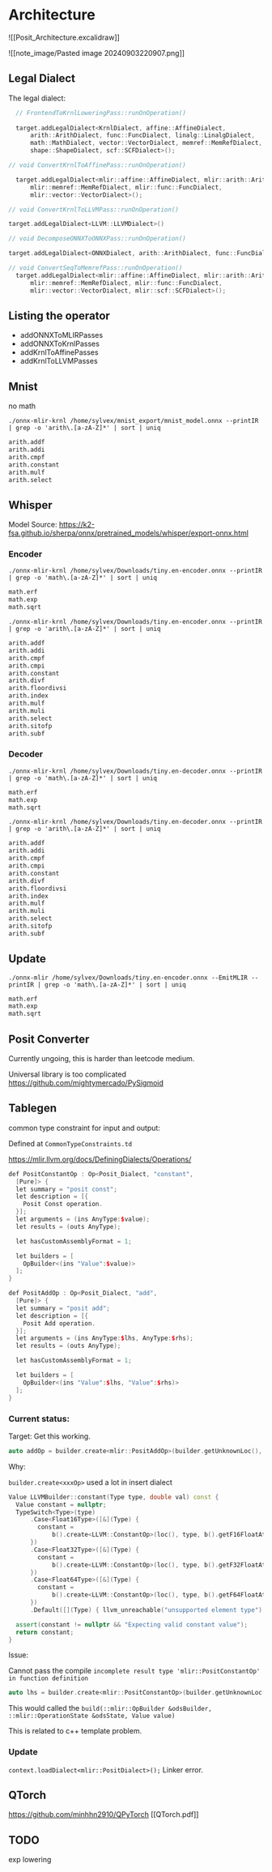# Architecture

![[Posit_Architecture.excalidraw]]

![[note_image/Pasted image 20240903220907.png]]

## Legal Dialect

The legal dialect:

```cpp
  // FrontendToKrnlLoweringPass::runOnOperation()
  
  target.addLegalDialect<KrnlDialect, affine::AffineDialect,
      arith::ArithDialect, func::FuncDialect, linalg::LinalgDialect,
      math::MathDialect, vector::VectorDialect, memref::MemRefDialect,
      shape::ShapeDialect, scf::SCFDialect>();
```

```cpp
// void ConvertKrnlToAffinePass::runOnOperation()

  target.addLegalDialect<mlir::affine::AffineDialect, mlir::arith::ArithDialect,
      mlir::memref::MemRefDialect, mlir::func::FuncDialect,
      mlir::vector::VectorDialect>();
```

```cpp
// void ConvertKrnlToLLVMPass::runOnOperation()

target.addLegalDialect<LLVM::LLVMDialect>()
```

```cpp
// void DecomposeONNXToONNXPass::runOnOperation()

target.addLegalDialect<ONNXDialect, arith::ArithDialect, func::FuncDialect>();
```

```cpp
// void ConvertSeqToMemrefPass::runOnOperation()
  target.addLegalDialect<mlir::affine::AffineDialect, mlir::arith::ArithDialect,
      mlir::memref::MemRefDialect, mlir::func::FuncDialect,
      mlir::vector::VectorDialect, mlir::scf::SCFDialect>();
```

## Listing the operator

- addONNXToMLIRPasses
- addONNXToKrnlPasses
- addKrnlToAffinePasses
- addKrnlToLLVMPasses
## Mnist

no math

`./onnx-mlir-krnl /home/sylvex/mnist_export/mnist_model.onnx --printIR | grep -o 'arith\.[a-zA-Z]*' | sort | uniq`

```bash
arith.addf
arith.addi
arith.cmpf
arith.constant
arith.mulf
arith.select
```

## Whisper

Model Source:
https://k2-fsa.github.io/sherpa/onnx/pretrained_models/whisper/export-onnx.html

### Encoder

`./onnx-mlir-krnl /home/sylvex/Downloads/tiny.en-encoder.onnx --printIR | grep -o 'math\.[a-zA-Z]*' | sort | uniq`

```bash
math.erf
math.exp
math.sqrt
```

`./onnx-mlir-krnl /home/sylvex/Downloads/tiny.en-encoder.onnx --printIR | grep -o 'arith\.[a-zA-Z]*' | sort | uniq`

```bash
arith.addf
arith.addi
arith.cmpf
arith.cmpi
arith.constant
arith.divf
arith.floordivsi
arith.index
arith.mulf
arith.muli
arith.select
arith.sitofp
arith.subf
```

### Decoder

`./onnx-mlir-krnl /home/sylvex/Downloads/tiny.en-decoder.onnx --printIR | grep -o 'math\.[a-zA-Z]*' | sort | uniq`

```bash
math.erf
math.exp
math.sqrt
```

`./onnx-mlir-krnl /home/sylvex/Downloads/tiny.en-decoder.onnx --printIR | grep -o 'arith\.[a-zA-Z]*' | sort | uniq`

```bash
arith.addf
arith.addi
arith.cmpf
arith.cmpi
arith.constant
arith.divf
arith.floordivsi
arith.index
arith.mulf
arith.muli
arith.select
arith.sitofp
arith.subf
```

## Update

`./onnx-mlir /home/sylvex/Downloads/tiny.en-encoder.onnx --EmitMLIR --printIR | grep -o 'math\.[a-zA-Z]*' | sort | uniq`

```bash
math.erf
math.exp
math.sqrt
```

## Posit Converter

Currently ungoing, this is harder than leetcode medium.

Universal library is too complicated
https://github.com/mightymercado/PySigmoid
## Tablegen

common type constraint for input and output:

Defined at `CommonTypeConstraints.td`

https://mlir.llvm.org/docs/DefiningDialects/Operations/

```cpp
def PositConstantOp : Op<Posit_Dialect, "constant", 
  [Pure]> {
  let summary = "posit const";
  let description = [{
    Posit Const operation.
  }];
  let arguments = (ins AnyType:$value);
  let results = (outs AnyType);

  let hasCustomAssemblyFormat = 1;

  let builders = [
    OpBuilder<(ins "Value":$value)>
  ];
}

def PositAddOp : Op<Posit_Dialect, "add",
  [Pure]> {
  let summary = "posit add";
  let description = [{
    Posit Add operation.
  }];
  let arguments = (ins AnyType:$lhs, AnyType:$rhs);
  let results = (outs AnyType);

  let hasCustomAssemblyFormat = 1;

  let builders = [
    OpBuilder<(ins "Value":$lhs, "Value":$rhs)>
  ];
}
```

### Current status: 

Target: 
Get this working.

```cpp
auto addOp = builder.create<mlir::PositAddOp>(builder.getUnknownLoc(), lhs, rhs);
```

Why:

`builder.create<xxxOp>` used a lot in insert dialect

```cpp
Value LLVMBuilder::constant(Type type, double val) const {
  Value constant = nullptr;
  TypeSwitch<Type>(type)
      .Case<Float16Type>([&](Type) {
        constant =
            b().create<LLVM::ConstantOp>(loc(), type, b().getF16FloatAttr(val));
      })
      .Case<Float32Type>([&](Type) {
        constant =
            b().create<LLVM::ConstantOp>(loc(), type, b().getF32FloatAttr(val));
      })
      .Case<Float64Type>([&](Type) {
        constant =
            b().create<LLVM::ConstantOp>(loc(), type, b().getF64FloatAttr(val));
      })
      .Default([](Type) { llvm_unreachable("unsupported element type"); });

  assert(constant != nullptr && "Expecting valid constant value");
  return constant;
}
```

Issue:

Cannot pass the compile `incomplete result type 'mlir::PositConstantOp' in function definition`

```cpp
auto lhs = builder.create<mlir::PositConstantOp>(builder.getUnknownLoc(), builder.getUI32IntegerAttr(42));
```

This would called the `build(::mlir::OpBuilder &odsBuilder, ::mlir::OperationState &odsState, Value value)`

This is related to c++ template problem.

### Update

`context.loadDialect<mlir::PositDialect>();`
Linker error.
## QTorch

https://github.com/minhhn2910/QPyTorch
[[QTorch.pdf]]

## TODO

exp lowering

